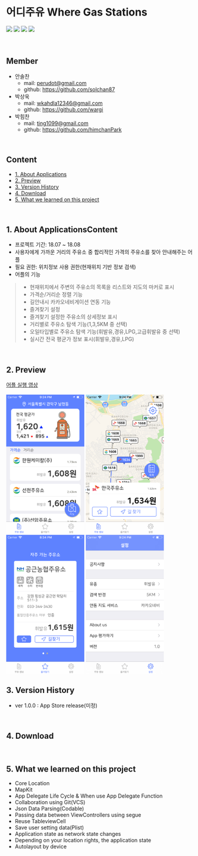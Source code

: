 # 어디주유 Where Gas Stations
<p align="left">
<img src="https://img.shields.io/badge/swift-4.1-blue.svg" />
<img src="https://img.shields.io/badge/xcode-9.4.1-green.svg" />
<img src="https://img.shields.io/badge/ios-11.4-yellow.svg" />
<img src="https://img.shields.io/badge/licence-MIT-lightgrey.svg" /> <br><br>

<br>

## Member

- 안솔찬
    - mail: perudot@gmail.com  
    - github: https://github.com/solchan87
- 박상욱
    - mail: wkahdla12346@gmail.com 
    - github: https://github.com/wargi
- 박힘찬
    - mail: ting1099@gmail.com 
    - github: https://github.com/himchanPark

<br>

## Content

- [1. About Applications](#1.-About-Applications)
- [2. Preview](#2.-Preview)
- [3. Version History](#3.-Version-History)
- [4. Download](#4.-Download)
- [5. What we learned on this project](#5.-What-we-learned-on-this-project)

<br>

## 1. About ApplicationsContent

- 프로젝트 기간: 18.07 ~ 18.08
- 사용자에게 가까운 거리의 주유소 중 합리적인 가격의 주유소를 찾아 안내해주는 어플
- 필요 권한: 위치정보 사용 권한(현재위치 기반 정보 검색)
- 어플의 기능
>- 현재위치에서 주변의 주유소의 목록을 리스트와 지도의 마커로 표시
>- 가격순/거리순 정렬 기능
>- 길안내시 카카오네비게이션 연동 기능
>- 즐겨찾기 설정
>- 즐겨찾기 설정한 주유소의 상세정보 표시
>- 거리별로 주유소 탐색 기능(1,3,5KM 중 선택)
>- 오일타입별로 주유소 탐색 기능(휘발유,경유,LPG,고급휘발유 중 선택)
>- 실시간 전국 평균가 정보 표시(휘발유,경유,LPG)

<br>

## 2. Preview
<p align="left">
<a href=""> 어플 실행 영상 </a> <br><br>

<img src="screenList.png" width="210" />
<img src="screenMap.png" width="210" />
<img src="screenFavorite.png" width="210" />
<img src="screenSetting.png" width="210" />
</p>

## 3. Version History
- ver 1.0.0 : App Store release(미정)

<br>

## 4. Download

<br>

## 5. What we learned on this project

- Core Location
- MapKit
- App Delegate Life Cycle & When use App Delegate Function
- Collaboration using Git(VCS)
- Json Data Parsing(Codable)
- Passing data between ViewControllers using segue
- Reuse TableviewCell
- Save user setting data(Plist)
- Application state as network state changes
- Depending on your location rights, the application state
- Autolayout by device

<br>
